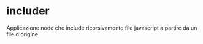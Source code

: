 # includer
Applicazione node che include ricorsivamente file javascript a partire da un file d'origine
